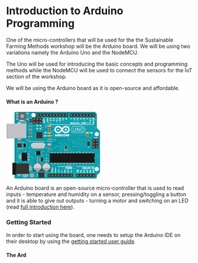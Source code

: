 # Introduction to Arduino Programming

One of the micro-controllers that will be used for the the Sustainable Farming Methods workshop will be the Arduino board. We will be using two variations namely the Arduino Uno and the NodeMCU.  
  
The Uno will be used for introducing the basic concepts and programming methods while the NodeMCU will be used to connect the sensors for the IoT section of the workshop.  
  
We will be using the Arduino board as it is open-source and affordable.

#### What is an Arduino ?

![Arduino Uno \(arduino.cc\)](.gitbook/assets/arduino-uno.png)

An Arduino board is an open-source micro-controller that is used to read inputs - temperature and humidity on a sensor, pressing/toggling a button and it is able to give out outputs - turning a motor and switching on an LED \(read [full introduction here](https://www.arduino.cc/en/Guide/Introduction)\).

### Getting Started

In order to start using the board, one needs to setup the Arduino IDE on their desktop by using the [getting started user guide](https://www.arduino.cc/en/Guide/HomePage).

#### The Ard 

